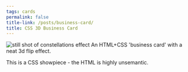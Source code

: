 ```yaml
---
tags: cards
permalink: false
title-link: /posts/business-card/
title: CSS 3D Business Card
---
```

![still shot of constellations effect](/assets/business-card.png)
An HTML+CSS 'business card' with a neat 3d flip effect.

This is a CSS showpiece - the HTML is highly unsemantic.